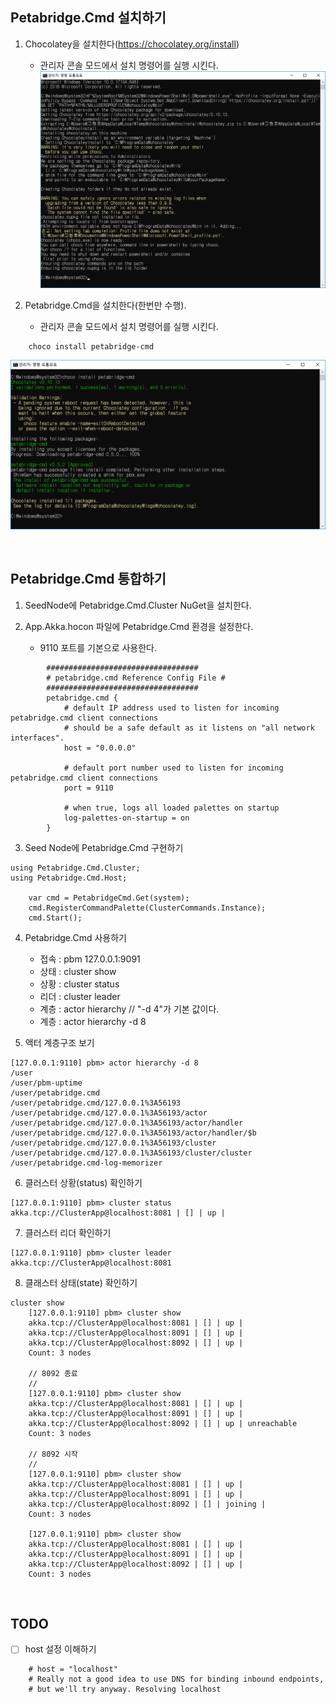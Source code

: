 ## Petabridge.Cmd 설치하기
1. Chocolatey을 설치한다(https://chocolatey.org/install)
   - 관리자 콘솔 모드에서 설치 명령어를 실행 시킨다.
  ![](./Images/Install_Chocolatey.png)

2. Petabridge.Cmd을 설치한다(한번만 수행).  
   - 관리자 콘솔 모드에서 설치 명령어를 실행 시킨다.
```
	choco install petabridge-cmd
```
  ![](./Images/Install_Petabridge-Cmd.png)
  
<br/>

## Petabridge.Cmd 통합하기

1. SeedNode에 Petabridge.Cmd.Cluster NuGet을 설치한다.

2. App.Akka.hocon 파일에 Petabridge.Cmd 환경을 설정한다.
   - 9110 포트를 기본으로 사용한다.
```
        ##################################
        # petabridge.cmd Reference Config File #
        ##################################
        petabridge.cmd {
	        # default IP address used to listen for incoming petabridge.cmd client connections
	        # should be a safe default as it listens on "all network interfaces".
	        host = "0.0.0.0"

	        # default port number used to listen for incoming petabridge.cmd client connections
	        port = 9110

	        # when true, logs all loaded palettes on startup
	        log-palettes-on-startup = on
        }
```

3. Seed Node에 Petabridge.Cmd 구현하기
```
using Petabridge.Cmd.Cluster;
using Petabridge.Cmd.Host;

	var cmd = PetabridgeCmd.Get(system);
	cmd.RegisterCommandPalette(ClusterCommands.Instance);
	cmd.Start();
```

4. Petabridge.Cmd 사용하기
    - 접속 : pbm 127.0.0.1:9091
    - 상태 : cluster show
    - 상황 : cluster status
    - 리더 : cluster leader
    - 계층 : actor hierarchy // "-d 4"가 기본 값이다.
	- 계층 : actor hierarchy -d 8

5. 액터 계층구조 보기
```
[127.0.0.1:9110] pbm> actor hierarchy -d 8
/user
/user/pbm-uptime
/user/petabridge.cmd
/user/petabridge.cmd/127.0.0.1%3A56193
/user/petabridge.cmd/127.0.0.1%3A56193/actor
/user/petabridge.cmd/127.0.0.1%3A56193/actor/handler
/user/petabridge.cmd/127.0.0.1%3A56193/actor/handler/$b
/user/petabridge.cmd/127.0.0.1%3A56193/cluster
/user/petabridge.cmd/127.0.0.1%3A56193/cluster/cluster
/user/petabridge.cmd-log-memorizer
```

6. 클러스터 상황(status) 확인하기
```
[127.0.0.1:9110] pbm> cluster status
akka.tcp://ClusterApp@localhost:8081 | [] | up |
```

7. 클러스터 리더 확인하기
```
[127.0.0.1:9110] pbm> cluster leader
akka.tcp://ClusterApp@localhost:8081
```

8. 클래스터 상태(state) 확인하기
```
cluster show
	[127.0.0.1:9110] pbm> cluster show
	akka.tcp://ClusterApp@localhost:8081 | [] | up |
	akka.tcp://ClusterApp@localhost:8091 | [] | up |
	akka.tcp://ClusterApp@localhost:8092 | [] | up |
	Count: 3 nodes

	// 8092 종료
	//
	[127.0.0.1:9110] pbm> cluster show
	akka.tcp://ClusterApp@localhost:8081 | [] | up |
	akka.tcp://ClusterApp@localhost:8091 | [] | up |
	akka.tcp://ClusterApp@localhost:8092 | [] | up | unreachable
	Count: 3 nodes

	// 8092 시작
	//
	[127.0.0.1:9110] pbm> cluster show
	akka.tcp://ClusterApp@localhost:8081 | [] | up |
	akka.tcp://ClusterApp@localhost:8091 | [] | up |
	akka.tcp://ClusterApp@localhost:8092 | [] | joining |
	Count: 3 nodes

	[127.0.0.1:9110] pbm> cluster show
	akka.tcp://ClusterApp@localhost:8081 | [] | up |
	akka.tcp://ClusterApp@localhost:8091 | [] | up |
	akka.tcp://ClusterApp@localhost:8092 | [] | up |
	Count: 3 nodes
```	

<br/>
	
## TODO
- [ ] host 설정 이해하기
```
	# host = "localhost"
	# Really not a good idea to use DNS for binding inbound endpoints, 
	# but we'll try anyway. Resolving localhost
```